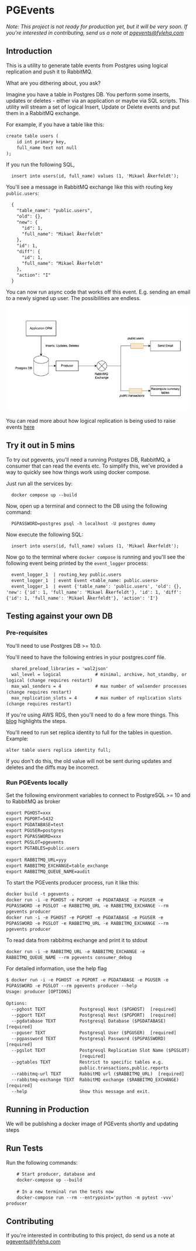 # PGEvents

*Note: This project is not ready for production yet, but it will be very soon. If you're interested in contributing,
send us a note at pgevents@fylehq.com*

## Introduction

This is a utility to generate table events from Postgres using logical replication and push it to RabbitMQ.

What are you dithering about, you ask?

Imagine you have a table in Postgres DB. You perform some inserts, updates or deletes - either via an application or maybe via SQL scripts.
This utility will stream a set of logical Insert, Update or Delete events and put them in a RabbitMQ exchange.

For example, if you have a table like this:

```
create table users (
    id int primary key,
    full_name text not null
);
```

If you run the following SQL,

```
  insert into users(id, full_name) values (1, 'Mikael Åkerfeldt');
```

You'll see a message in RabbitMQ exchange like this with routing key `public.users`:
```
  {
    "table_name": "public.users",
    "old": {},
    "new": {
      "id": 1,
      "full_name": "Mikael Åkerfeldt"
    },
    "id": 1,
    "diff": {
      "id": 1,
      "full_name": "Mikael Åkerfeldt"
    },
    "action": "I"
  }
```

You can now run async code that works off this event. E.g. sending an email to a newly signed up user. The possibilities are endless.

![pgevents.png](./docs/assets/pgevents.png)

You can read more about how logical replication is being used to raise events [here](https://saasengineering.substack.com/p/change-events-from-postgresql-tables?s=r) 

## Try it out in 5 mins

To try out pgevents, you'll need a running Postgres DB, RabbitMQ, a consumer that can read the events etc. To simplify this,
we've provided a way to quickly see how things work using docker compose.

Just run all the services by:

```
  docker compose up --build
```

Now, open up a terminal and connect to the DB using the following command:

```
  PGPASSWORD=postgres psql -h localhost -U postgres dummy
```

Now execute the following SQL:

```
  insert into users(id, full_name) values (1, 'Mikael Åkerfeldt');
```

Now go to the terminal where `docker compose` is running and you'll see the following event being printed by the `event_logger` process:

```
  event_logger_1  | routing_key public.users
  event_logger_1  | event Event <table_name: public.users>
  event_logger_1  | event {'table_name': 'public.users', 'old': {}, 'new': {'id': 1, 'full_name': 'Mikael Åkerfeldt'}, 'id': 1, 'diff': {'id': 1, 'full_name': 'Mikael Åkerfeldt'}, 'action': 'I'}

```

## Testing against your own DB

### Pre-requisites

You'll need to use Postgres DB >= 10.0.

You'll need to have the following entries in your postgres.conf file. 
```
  shared_preload_libraries = 'wal2json'
  wal_level = logical             # minimal, archive, hot_standby, or logical (change requires restart)
  max_wal_senders = 4             # max number of walsender processes (change requires restart)
  max_replication_slots = 4       # max number of replication slots (change requires restart)
```

If you're using AWS RDS, then you'll need to do a few more things. This [blog](https://aws.amazon.com/blogs/database/stream-changes-from-amazon-rds-for-postgresql-using-amazon-kinesis-data-streams-and-aws-lambda/) highlights the steps.


You'll need to run set replica identity to full for the tables in question. Example:

```
alter table users replica identity full;
```

If you don't do this, the old value will not be sent during updates and deletes and the diffs may be incorrect.

### Run PGEvents locally

Set the following environment variables to connect to PostgreSQL >= 10 and to RabbitMQ as broker

```
export PGHOST=xxx
export PGPORT=5432
export PGDATABASE=test
export PGUSER=postgres
export PGPASSWORD=xxx
export PGSLOT=pgevents
export PGTABLES=public.users

export RABBITMQ_URL=yyy
export RABBITMQ_EXCHANGE=table_exchange
export RABBITMQ_QUEUE_NAME=audit

```

To start the PGEvents producer process, run it like this:
```
docker build -t pgevents .
docker run -i -e PGHOST -e PGPORT -e PGDATABASE -e PGUSER -e PGPASSWORD -e PGSLOT -e RABBITMQ_URL -e RABBITMQ_EXCHANGE --rm pgevents producer
docker run -i -e PGHOST -e PGPORT -e PGDATABASE -e PGUSER -e PGPASSWORD -e PGSLOT -e RABBITMQ_URL -e RABBITMQ_EXCHANGE --rm pgevents producer
```

To read data from rabbitmq exchange and print it to stdout
```
docker run -i -e RABBITMQ_URL -e RABBITMQ_EXCHANGE -e RABBITMQ_QUEUE_NAME --rm pgevents consumer_debug
```

For detailed information, use the help flag

```
$ docker run -i -e PGHOST -e PGPORT -e PGDATABASE -e PGUSER -e PGPASSWORD -e PGSLOT --rm pgevents producer --help
Usage: producer [OPTIONS]

Options:
  --pghost TEXT             Postgresql Host ($PGHOST)  [required]
  --pgport TEXT             Postgresql Host ($PGPORT)  [required]
  --pgdatabase TEXT         Postgresql Database ($PGDATABASE)  [required]
  --pguser TEXT             Postgresql User ($PGUSER)  [required]
  --pgpassword TEXT         Postgresql Password ($PGPASSWORD)  [required]
  --pgslot TEXT             Postgresql Replication Slot Name ($PGSLOT)
                            [required]
  --pgtables TEXT           Restrict to specific tables e.g.
                            public.transactions,public.reports
  --rabbitmq-url TEXT       RabbitMQ url ($RABBITMQ_URL)  [required]
  --rabbitmq-exchange TEXT  RabbitMQ exchange ($RABBITMQ_EXCHANGE)  [required]
  --help                    Show this message and exit.

```

## Running in Production

We will be publishing a docker image of PGEvents shortly and updating steps

## Run Tests

Run the following commands:

```
    # Start producer, database and 
    docker-compose up --build

    # In a new terminal run the tests now
    docker-compose run --rm --entrypoint='python -m pytest -vvv' producer
```

## Contributing

If you're interested in contributing to this project, do send us a note at pgevents@fylehq.com

<!-- 
### Local Setup


Map the volume to the docker container and run the utility from within the container while you're making changes in the editor:

```
docker run -it -e PGHOST -e PGPORT -e PGDATABASE -e PGUSER -e PGPASSWORD -e PGSLOT -e PGTABLES -e RABBITMQ_URL -e RABBITMQ_EXCHANGE -e RABBITMQ_QUEUE_NAME --rm -v $(pwd):/pgevents --entrypoint=/bin/bash pgevents
```

Now make changes to the python files. Then run the command from shell:

```
  python producer.py
```
 -->
